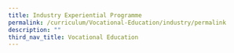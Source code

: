 ```yaml
---
title: Industry Experiential Programme
permalink: /curriculum/Vocational-Education/industry/permalink
description: ""
third_nav_title: Vocational Education
---
```

